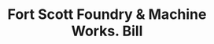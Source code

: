 ---
doi: 10.7916/D8S19DG5
date_other: '1880'
date_other_textual: 1880-1889
form: printed ephemera
genre:
- Invoices
name:
- Fort Scott Foundry & Machine Works
object_in_context_url: https://biggert.cul.columbia.edu/items/view/ave_biggert_00301
subject_hierarchical_geographic:
- Fort Scott, Kansas, United States
subject_name:
- Fort Scott Foundry & Machine Works
title: Fort Scott Foundry & Machine Works. Bill
sort_title: Fort Scott Foundry & Machine Works. Bill
call_number: ave_biggert_00301
coordinates:
- 37.83527777777778,-94.70194444444445
pid: ave_biggert_00301
identifiers: ave_biggert_00301
thumbnail: https://derivativo-2.library.columbia.edu/iiif/2/ldpd:344253/full/!256,256/0/native.jpg
permalink: /biggert/ave_biggert_00301/
layout: iiif-image-page
---